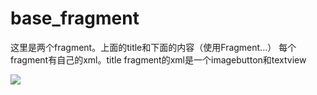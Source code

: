 # base_fragment
这里是两个fragment。上面的title和下面的内容（使用Fragment...）
每个fragment有自己的xml。title fragment的xml是一个imagebutton和textview


<img src="https://raw.githubusercontent.com/whtchl/base_fragment
/master/RecycView/pic/ic.png"/>
